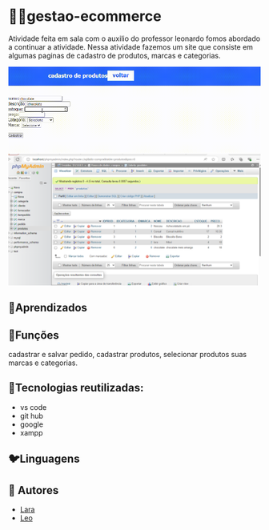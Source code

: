 # 😶‍🌫️gestao-ecommerce
Atividade feita em sala com o auxilio do professor leonardo fomos abordado a continuar a atividade.
Nessa atividade fazemos um site que consiste em algumas paginas de cadastro de produtos, marcas e categorias.

 ![gif](imgs/telaProd.gif)
 ![png](imgs/img.png)

 ## 👲Aprendizados



 ## 🙉Funções
 cadastrar e salvar pedido, cadastrar produtos, selecionar produtos suas marcas e categorias.

 

 ## 🐓Tecnologias reutilizadas:
 * vs code
 * git hub
 * google
 * xampp
 

 ## 🐦Linguagens

 ## 🌻 Autores
 * [Lara](https://github.com/laraassuncao18)
 * [Leo](https://github.com/LeonardoRochaMarista)